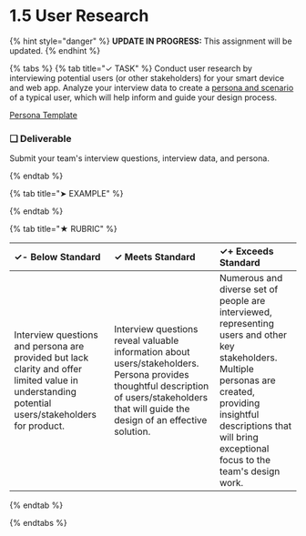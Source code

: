 # 1.5 User Research

{% hint style="danger" %}
**UPDATE IN PROGRESS:** This assignment will be updated.
{% endhint %}

{% tabs %}
{% tab title="✓ TASK" %}
Conduct user research by interviewing potential users \(or other stakeholders\) for your smart device and web app. Analyze your interview data to create a [persona and scenario](https://docs.idew.org/principles-and-practices/practices/design-practices/personas) of a typical user, which will help inform and guide your design process.

[Persona Template](https://drive.google.com/open?id=1osCQyHANhkd-mhSi3pqS-eDHLCoJ6HWfLkiK4UPMOkI)

### **❏ Deliverable**

Submit your team's interview questions, interview data, and persona.

{% endtab %}

{% tab title="➤ EXAMPLE" %}

{% endtab %}

{% tab title="★ RUBRIC" %}

| **✓- Below Standard** | **✓ Meets Standard** | **✓+ Exceeds Standard** |
| :--- | :--- | :--- |
| Interview questions and persona are provided but lack clarity and offer limited value in understanding potential users/stakeholders for product. | Interview questions reveal valuable information about users/stakeholders. Persona provides thoughtful description of users/stakeholders that will guide the design of an effective solution. | Numerous and diverse set of people are interviewed, representing users and other key stakeholders. Multiple personas are created, providing insightful descriptions that will bring exceptional focus to the team's design work. |

{% endtab %}

{% endtabs %}
